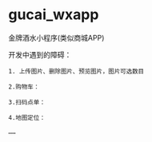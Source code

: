 # gucai_wxapp
金牌酒水小程序(类似商城APP)

开发中遇到的障碍：

    1. 上传图片、删除图片、预览图片，图片可选数目

    2.购物车：

    3.扫码点单：

    4.地图定位：

    ……
